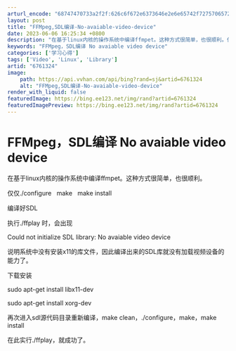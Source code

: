 ```yaml
---
arturl_encode: "68747470733a2f2f:626c6f672e6373646e2e6e65742f7275706572743132333435:362f61727469636c652f64657461696c732f36373631333234"
layout: post
title: "FFMpeg,SDL编译-No-avaiable-video-device"
date: 2023-06-06 16:25:34 +0800
description: "在基于linux内核的操作系统中编译ffmpet。这种方式很简单，也很顺利。仅仅./configur"
keywords: "FFMpeg，SDL编译 No avaiable video device"
categories: ['学习心得']
tags: ['Video', 'Linux', 'Library']
artid: "6761324"
image:
    path: https://api.vvhan.com/api/bing?rand=sj&artid=6761324
    alt: "FFMpeg,SDL编译-No-avaiable-video-device"
render_with_liquid: false
featuredImage: https://bing.ee123.net/img/rand?artid=6761324
featuredImagePreview: https://bing.ee123.net/img/rand?artid=6761324
---
```


# FFMpeg，SDL编译 No avaiable video device

在基于linux内核的操作系统中编译ffmpet。这种方式很简单，也很顺利。

仅仅./configure   make   make install

编译好SDL

执行./ffplay 时，会出现

Could not initialize SDL library: No avaiable video device

说明系统中没有安装x11的库文件，因此编译出来的SDL库就没有加载视频设备的能力了。

下载安装

sudo apt-get install libx11-dev

sudo apt-get install xorg-dev

再次进入sdl源代码目录重新编译，make clean，./configure，make，make install

在此实行./ffplay，就成功了。